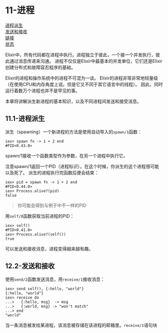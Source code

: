 11-进程
=======
[进程派生]() <br/>
[发送和接收]() <br/>
[链接]() <br/>
[状态]() <br/>

Elixir中，所有代码都在进程中执行。进程独立于彼此，一个接一个并发执行，彼此通过消息传递来沟通。
进程不仅仅是Elixir中最基本的并发单位，它们还是Elixir创建分布式和故障容忍程序的基础。

Elixir的进程和操作系统中的进程不可混为一谈。
Elixir的进程非常非常地轻量级（在使用CPU和内存角度上说。但是它又不同于其它语言中的线程）。
因此，同时运行着数万个进程也并不是罕见的事。

本章将讲解派生新进程的基本知识，以及不同进程间发送和接受消息。

## 11.1-进程派生
派生（spawning）一个新进程的方法是使用自动导入的```spawn/1```函数：
```
iex> spawn fn -> 1 + 2 end
#PID<0.43.0>
```

spawn/1接收一个函数类型作为参数，在另一个进程中执行它。

注意spawn/1返回一个PID（进程标识）。在这个时候，你派生的这个进程很可能以及死了。
派生的进程执行完函数后便会结束：
```
iex> pid = spawn fn -> 1 + 2 end
#PID<0.44.0>
iex> Process.alive?(pid)
false
```

>你可能会得到与例子中不一样的PID

用```self/0```函数获取当前进程的PID：
```
iex> self()
#PID<0.41.0>
iex> Process.alive?(self())
true
```

可以发送和接收消息，进程变得越来越有趣。

## 12.2-发送和接收
使用```send/2```函数发送消息，用```receive/1```接收消息：
```
iex> send self(), {:hello, "world"}
{:hello, "world"}
iex> receive do
...>   {:hello, msg}  -> msg
...>   {:world, msg} -> "won't match"
...> end
"world"
```

当一条消息被发给某进程，该消息被存储在该进程的邮箱里。```receive/1```语句块











